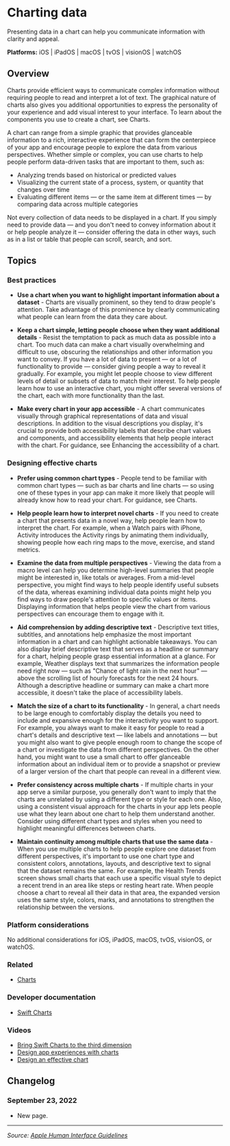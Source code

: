 # Charting data

Presenting data in a chart can help you communicate information with clarity and appeal.

**Platforms:** iOS | iPadOS | macOS | tvOS | visionOS | watchOS

## Overview

Charts provide efficient ways to communicate complex information without requiring people to read and interpret a lot of text. The graphical nature of charts also gives you additional opportunities to express the personality of your experience and add visual interest to your interface. To learn about the components you use to create a chart, see Charts.

A chart can range from a simple graphic that provides glanceable information to a rich, interactive experience that can form the centerpiece of your app and encourage people to explore the data from various perspectives. Whether simple or complex, you can use charts to help people perform data-driven tasks that are important to them, such as:

- Analyzing trends based on historical or predicted values
- Visualizing the current state of a process, system, or quantity that changes over time
- Evaluating different items — or the same item at different times — by comparing data across multiple categories

Not every collection of data needs to be displayed in a chart. If you simply need to provide data — and you don't need to convey information about it or help people analyze it — consider offering the data in other ways, such as in a list or table that people can scroll, search, and sort.

## Topics

### Best practices

- **Use a chart when you want to highlight important information about a dataset** - Charts are visually prominent, so they tend to draw people's attention. Take advantage of this prominence by clearly communicating what people can learn from the data they care about.

- **Keep a chart simple, letting people choose when they want additional details** - Resist the temptation to pack as much data as possible into a chart. Too much data can make a chart visually overwhelming and difficult to use, obscuring the relationships and other information you want to convey. If you have a lot of data to present — or a lot of functionality to provide — consider giving people a way to reveal it gradually. For example, you might let people choose to view different levels of detail or subsets of data to match their interest. To help people learn how to use an interactive chart, you might offer several versions of the chart, each with more functionality than the last.

- **Make every chart in your app accessible** - A chart communicates visually through graphical representations of data and visual descriptions. In addition to the visual descriptions you display, it's crucial to provide both accessibility labels that describe chart values and components, and accessibility elements that help people interact with the chart. For guidance, see Enhancing the accessibility of a chart.

### Designing effective charts

- **Prefer using common chart types** - People tend to be familiar with common chart types — such as bar charts and line charts — so using one of these types in your app can make it more likely that people will already know how to read your chart. For guidance, see Charts.

- **Help people learn how to interpret novel charts** - If you need to create a chart that presents data in a novel way, help people learn how to interpret the chart. For example, when a Watch pairs with iPhone, Activity introduces the Activity rings by animating them individually, showing people how each ring maps to the move, exercise, and stand metrics.

- **Examine the data from multiple perspectives** - Viewing the data from a macro level can help you determine high-level summaries that people might be interested in, like totals or averages. From a mid-level perspective, you might find ways to help people identify useful subsets of the data, whereas examining individual data points might help you find ways to draw people's attention to specific values or items. Displaying information that helps people view the chart from various perspectives can encourage them to engage with it.

- **Aid comprehension by adding descriptive text** - Descriptive text titles, subtitles, and annotations help emphasize the most important information in a chart and can highlight actionable takeaways. You can also display brief descriptive text that serves as a headline or summary for a chart, helping people grasp essential information at a glance. For example, Weather displays text that summarizes the information people need right now — such as "Chance of light rain in the next hour" — above the scrolling list of hourly forecasts for the next 24 hours. Although a descriptive headline or summary can make a chart more accessible, it doesn't take the place of accessibility labels.

- **Match the size of a chart to its functionality** - In general, a chart needs to be large enough to comfortably display the details you need to include and expansive enough for the interactivity you want to support. For example, you always want to make it easy for people to read a chart's details and descriptive text — like labels and annotations — but you might also want to give people enough room to change the scope of a chart or investigate the data from different perspectives. On the other hand, you might want to use a small chart to offer glanceable information about an individual item or to provide a snapshot or preview of a larger version of the chart that people can reveal in a different view.

- **Prefer consistency across multiple charts** - If multiple charts in your app serve a similar purpose, you generally don't want to imply that the charts are unrelated by using a different type or style for each one. Also, using a consistent visual approach for the charts in your app lets people use what they learn about one chart to help them understand another. Consider using different chart types and styles when you need to highlight meaningful differences between charts.

- **Maintain continuity among multiple charts that use the same data** - When you use multiple charts to help people explore one dataset from different perspectives, it's important to use one chart type and consistent colors, annotations, layouts, and descriptive text to signal that the dataset remains the same. For example, the Health Trends screen shows small charts that each use a specific visual style to depict a recent trend in an area like steps or resting heart rate. When people choose a chart to reveal all their data in that area, the expanded version uses the same style, colors, marks, and annotations to strengthen the relationship between the versions.

### Platform considerations

No additional considerations for iOS, iPadOS, macOS, tvOS, visionOS, or watchOS.

### Related

- [Charts](https://developer.apple.com/design/human-interface-guidelines/charts)

### Developer documentation

- [Swift Charts](https://developer.apple.com/documentation/charts)

### Videos

- [Bring Swift Charts to the third dimension](https://developer.apple.com/videos/play/wwdc2023/10037)
- [Design app experiences with charts](https://developer.apple.com/videos/play/wwdc2022/110430)
- [Design an effective chart](https://developer.apple.com/videos/play/wwdc2022/110340)

## Changelog

### September 23, 2022
- New page.

---

*Source: [Apple Human Interface Guidelines](https://developer.apple.com/design/human-interface-guidelines/charting-data)*